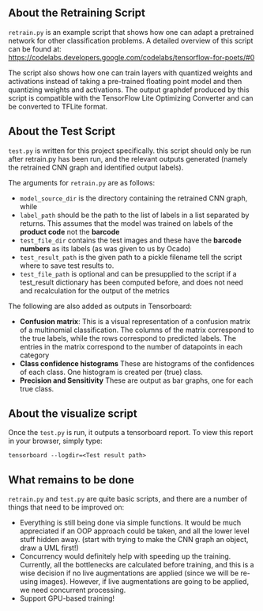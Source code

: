 ## About the Retraining Script
`retrain.py` is an example script that shows how one can adapt a pretrained
network for other classification problems. A detailed overview of this script
can be found at:
https://codelabs.developers.google.com/codelabs/tensorflow-for-poets/#0

The script also shows how one can train layers
with quantized weights and activations instead of taking a pre-trained floating
point model and then quantizing weights and activations.
The output graphdef produced by this script is compatible with the TensorFlow
Lite Optimizing Converter and can be converted to TFLite format.


## About the Test Script
`test.py` is written for this project specifically. this script should only
be run after retrain.py has been run, and the relevant outputs generated (namely
the retrained CNN graph and identified output labels).

The arguments for `retrain.py` are as follows:
* `model_source_dir` is the directory containing the retrained CNN graph, while
* `label_path` should be the path to the list of labels in a list separated by returns. This assumes that the model was
trained on labels of the **product code** not the **barcode**
* `test_file_dir` contains the test images and these have the **barcode numbers** as its labels (as was given to us by
Ocado)
* `test_result_path` is the given path to a pickle filename tell the script where to save test results to.
* `test_file_path` is optional and can be presupplied to the script if a test_result dictionary has been computed before,
and does not need and recalculation for the output of the metrics

The following are also added as outputs in Tensorboard:
* **Confusion matrix**: This is a visual representation of a confusion matrix of a multinomial classification. The
 columns of the matrix correspond to the true labels, while the rows correspond to predicted labels. The entries in the
 matrix correspond to the number of datapoints in each category
* **Class confidence histograms** These are histograms of the confidences of each class. One histogram is created per
(true) class.
* **Precision and Sensitivity** These are output as bar graphs, one for each true class.

## About the visualize script
Once the `test.py` is run, it outputs a tensorboard report. To view this report in your browser, simply type:

```tensorboard --logdir=<Test result path>```

## What remains to be done
`retrain.py` and `test.py` are quite basic scripts, and there are a number of things that need to be improved on:
* Everything is still being done via simple functions. It would be much appreciated if an OOP approach could be taken,
and all the lower level stuff hidden away. (start with trying to make the CNN graph an object, draw a UML first!)
* Concurrency would definitely help with speeding up the training. Currently, all the bottlenecks are calculated before
training, and this is a wise decision if no live augmentations are applied (since we will be re-using images). However,
if live augmentations are going to be applied, we need concurrent processing.
* Support GPU-based training!
